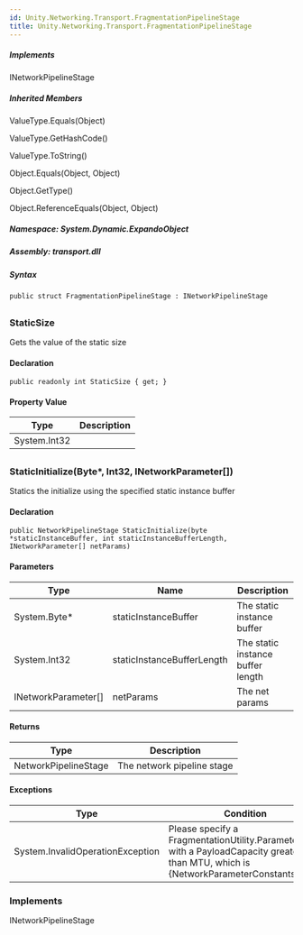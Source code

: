 ```yaml
---  
id: Unity.Networking.Transport.FragmentationPipelineStage  
title: Unity.Networking.Transport.FragmentationPipelineStage  
---
```


<div class="markdown level0 summary">

</div>

<div class="markdown level0 conceptual">

</div>

<div classs="implements">

##### Implements

<div>

INetworkPipelineStage

</div>

</div>

<div class="inheritedMembers">

##### Inherited Members

<div>

ValueType.Equals(Object)

</div>

<div>

ValueType.GetHashCode()

</div>

<div>

ValueType.ToString()

</div>

<div>

Object.Equals(Object, Object)

</div>

<div>

Object.GetType()

</div>

<div>

Object.ReferenceEquals(Object, Object)

</div>

</div>

##### **Namespace**: System.Dynamic.ExpandoObject

##### **Assembly**: transport.dll

##### Syntax

``` lang-csharp
public struct FragmentationPipelineStage : INetworkPipelineStage
```

## 

### StaticSize

<div class="markdown level1 summary">

Gets the value of the static size

</div>

<div class="markdown level1 conceptual">

</div>

#### Declaration

``` lang-csharp
public readonly int StaticSize { get; }
```

#### Property Value

| Type         | Description |
|--------------|-------------|
| System.Int32 |             |

## 

### StaticInitialize(Byte\*, Int32, INetworkParameter\[\])

<div class="markdown level1 summary">

Statics the initialize using the specified static instance buffer

</div>

<div class="markdown level1 conceptual">

</div>

#### Declaration

``` lang-csharp
public NetworkPipelineStage StaticInitialize(byte *staticInstanceBuffer, int staticInstanceBufferLength, INetworkParameter[] netParams)
```

#### Parameters

| Type                  | Name                       | Description                       |
|-----------------------|----------------------------|-----------------------------------|
| System.Byte\*         | staticInstanceBuffer       | The static instance buffer        |
| System.Int32          | staticInstanceBufferLength | The static instance buffer length |
| INetworkParameter\[\] | netParams                  | The net params                    |

#### Returns

| Type                 | Description                |
|----------------------|----------------------------|
| NetworkPipelineStage | The network pipeline stage |

#### Exceptions

| Type                             | Condition                                                                                                                          |
|----------------------------------|------------------------------------------------------------------------------------------------------------------------------------|
| System.InvalidOperationException | Please specify a FragmentationUtility.Parameters with a PayloadCapacity greater than MTU, which is {NetworkParameterConstants.MTU} |

### Implements

<div>

INetworkPipelineStage

</div>
